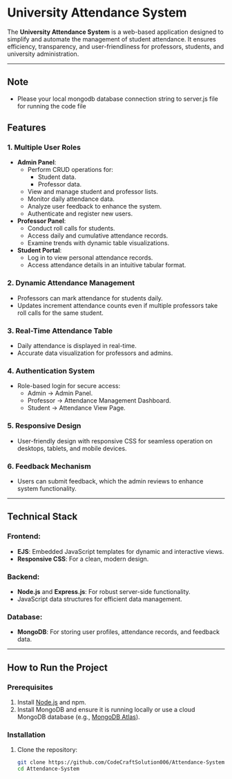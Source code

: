 # University Attendance System

The **University Attendance System** is a web-based application designed to simplify and automate the management of student attendance. It ensures efficiency, transparency, and user-friendliness for professors, students, and university administration.

---
## **Note**
  - Please your local mongodb database connection string to server.js file for running the code file
## **Features**
### 1. Multiple User Roles
- **Admin Panel**:
  - Perform CRUD operations for:
    - Student data.
    - Professor data.
  - View and manage student and professor lists.
  - Monitor daily attendance data.
  - Analyze user feedback to enhance the system.
  - Authenticate and register new users.
- **Professor Panel**:
  - Conduct roll calls for students.
  - Access daily and cumulative attendance records.
  - Examine trends with dynamic table visualizations.
- **Student Portal**:
  - Log in to view personal attendance records.
  - Access attendance details in an intuitive tabular format.

### 2. Dynamic Attendance Management
- Professors can mark attendance for students daily.
- Updates increment attendance counts even if multiple professors take roll calls for the same student.

### 3. Real-Time Attendance Table
- Daily attendance is displayed in real-time.
- Accurate data visualization for professors and admins.

### 4. Authentication System
- Role-based login for secure access:
  - Admin → Admin Panel.
  - Professor → Attendance Management Dashboard.
  - Student → Attendance View Page.

### 5. Responsive Design
- User-friendly design with responsive CSS for seamless operation on desktops, tablets, and mobile devices.

### 6. Feedback Mechanism
- Users can submit feedback, which the admin reviews to enhance system functionality.

---

## **Technical Stack**
### Frontend:
- **EJS**: Embedded JavaScript templates for dynamic and interactive views.
- **Responsive CSS**: For a clean, modern design.

### Backend:
- **Node.js** and **Express.js**: For robust server-side functionality.
- JavaScript data structures for efficient data management.

### Database:
- **MongoDB**: For storing user profiles, attendance records, and feedback data.

---

## **How to Run the Project**

### Prerequisites
1. Install [Node.js](https://nodejs.org/) and npm.
2. Install MongoDB and ensure it is running locally or use a cloud MongoDB database (e.g., [MongoDB Atlas](https://www.mongodb.com/atlas)).

### Installation
1. Clone the repository:
   ```bash
   git clone https://github.com/CodeCraftSolution006/Attendance-System.git
   cd Attendance-System

